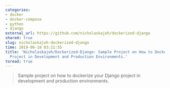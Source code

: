 ```yaml
---
categories:
- docker
- docker-compose
- python
- django
external_url: https://github.com/nicholaskajoh/dockerized-django
shared: true
slug: nicholaskajoh-dockerized-django
time: 2019-06-18 03:21:55
title: 'Nicholaskajoh/Dockerized-Django: Sample Project on How to Dockerize Your Django
  Project in Development and Production Environments.'
toread: true
---
```


> Sample project on how to dockerize your Django project in development and production environments.